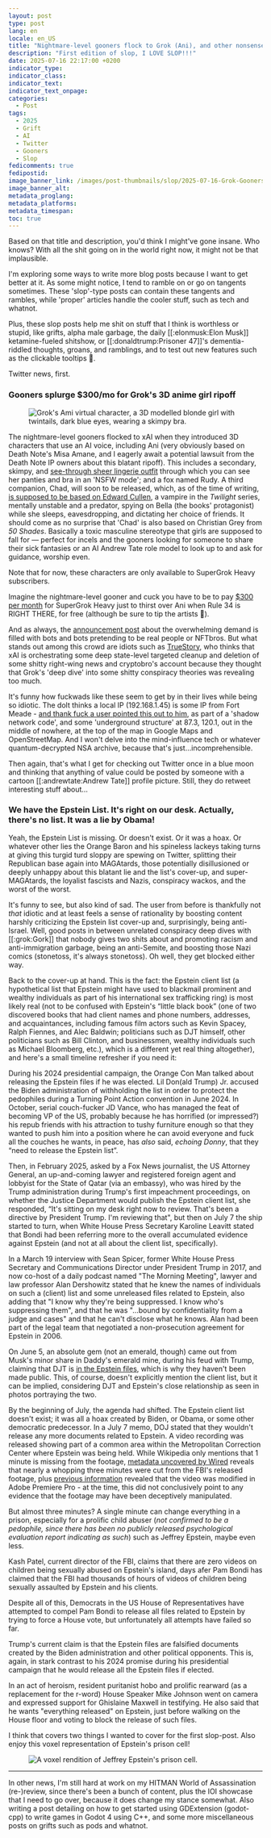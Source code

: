 ```yaml
---
layout: post
type: post
lang: en
locale: en_US
title: "Nightmare-level gooners flock to Grok (Ani), and other nonsense"
description: "First edition of slop, I LOVE SLOP!!!"
date: 2025-07-16 22:17:00 +0200
indicator_type:
indicator_class:
indicator_text:
indicator_text_onpage:
categories:
  - Post
tags:
  - 2025
  - Grift
  - AI
  - Twitter
  - Gooners
  - Slop
fedicomments: true
fedipostid: 
image_banner_link: /images/post-thumbnails/slop/2025-07-16-Grok-Gooners.webp
image_banner_alt: 
metadata_proglang:
metadata_platforms:
metadata_timespan:
toc: true
---
```


Based on that title and description, you'd think I might've gone insane. Who knows? With all the shit going on in the world right now, it might not be that implausible.

I'm exploring some ways to write more blog posts because I want to get better at it. As some might notice, I tend to ramble on or go on tangents sometimes. These 'slop'-type posts can contain these tangents and rambles, while 'proper' articles handle the cooler stuff, such as tech and whatnot.

Plus, these slop posts help me shit on stuff that I think is worthless or stupid, like grifts, alpha male garbage, the daily [[:elonmusk:Elon Musk]] ketamine-fueled shitshow, or [[:donaldtrump:Prisoner 47]]'s dementia-riddled thoughts, groans, and ramblings, and to test out new features such as the clickable tooltips 🙂.

Twitter news, first.

### Gooners splurge $300/mo for Grok's 3D anime girl ripoff

<figure class="image-frame">
  <img class="post-image-size" src="{{ site.baseurl }}/images/post-media/slop/ami-grok.webp" alt="Grok's Ami virtual character, a 3D modelled blonde girl with twintails, dark blue eyes, wearing a skimpy bra." title="Grok's Ami virtual character, a 3D modelled blonde girl with twintails, dark blue eyes, wearing a skimpy bra.">
  <div class="image-frame-buttons">
    <a class="image-frame-button rem1 bold grotesk" href="{{ site.baseurl }}/images/post-media/slop/ami-grok.webp" title="Maximize the image"><i data-lucide="maximize"></i></a>
  </div>
</figure>

The nightmare-level gooners flocked to xAI when they introduced 3D characters that use an AI voice, including Ani (very obviously based on Death Note's Misa Amane, and I eagerly await a potential lawsuit from the Death Note IP owners about this blatant ripoff). This includes a secondary, skimpy, and [see-through sheer lingerie outfit](https://x.com/emcverse/status/1944794387575091428) through which you can see her panties and bra in an 'NSFW mode'; and a fox named Rudy. A third companion, Chad, will soon to be released, which, as of the time of writing, [is supposed to be based on Edward Cullen](https://www.theverge.com/ai-artificial-intelligence/708536/elon-musk-grok-xai-ai-boyfriend), a vampire in the *Twilight* series, mentally unstable and a predator, spying on Bella (the books' protagonist) while she sleeps, eavesdropping, and dictating her choice of friends. It should come as no surprise that 'Chad' is also based on Christian Grey from *50 Shades*. Basically a toxic masculine stereotype that girls are supposed to fall for — perfect for incels and the gooners looking for someone to share their sick fantasies or an AI Andrew Tate role model to look up to and ask for guidance, worship even.

Note that for now, these characters are only available to SuperGrok Heavy subscribers.

Imagine the nightmare-level gooner and cuck you have to be to pay [$300 per month](https://techcrunch.com/2025/07/09/elon-musks-xai-launches-grok-4-alongside-a-300-monthly-subscription/) for SuperGrok Heavy just to thirst over Ani when Rule 34 is RIGHT THERE, for free (although be sure to tip the artists 🩷).

And as always, the [announcement post](https://x.com/xai/status/1945242190864699825) about the overwhelming demand is filled with bots and bots pretending to be real people or NFTbros. But what stands out among this crowd are idiots such as [TrueStory](https://x.com/ChainSm99011166/status/1945276348949209535/), who thinks that xAI is orchestrating some deep state-level targeted cleanup and deletion of some shitty right-wing news and cryptobro's account because they thought that Grok's 'deep dive' into some shitty conspiracy theories was revealing too much.

It's funny how fuckwads like these seem to get by in their lives while being so idiotic. The dolt thinks a local IP (192.168.1.45) is some IP from Fort Meade - [and thank fuck a user pointed this out to him](https://x.com/cheeky_anon/status/1945349582830895519), as part of a 'shadow network code', and some 'underground structure' at 87.3, 120.1, out in the middle of nowhere, at the top of the map in Google Maps and OpenStreetMap. And I won't delve into the mind-influence tech or whatever quantum-decrypted NSA archive, because that's just…incomprehensible.

Then again, that's what I get for checking out Twitter once in a blue moon and thinking that anything of value could be posted by someone with a cartoon [[:andrewtate:Andrew Tate]] profile picture. Still, they do retweet interesting stuff about…

### We have the Epstein List. It's right on our desk. Actually, there's no list. It was a lie by Obama!

Yeah, the Epstein List is missing. Or doesn't exist. Or it was a hoax. Or whatever other lies the Orange Baron and his spineless lackeys taking turns at giving this turgid turd sloppy are spewing on Twitter, splitting their Republican base again into MAGAtards, those potentially disillusioned or deeply unhappy about this blatant lie and the list's cover-up, and super-MAGAtards, the loyalist fascists and Nazis, conspiracy wackos, and the worst of the worst.

It's funny to see, but also kind of sad. The user from before is thankfully not *that* idiotic and at least feels a sense of rationality by boosting content harshly criticizing the Epstein list cover-up and, surprisingly, being anti-Israel. Well, good posts in between unrelated conspiracy deep dives with [[:grok:Gork]] that nobody gives two shits about and promoting racism and anti-immigration garbage, being an anti-Semite, and boosting those Nazi comics (stonetoss, it's always stonetoss). Oh well, they get blocked either way.

Back to the cover-up at hand. This is the fact: the Epstein client list (a hypothetical list that Epstein might have used to blackmail prominent and wealthy individuals as part of his international sex trafficking ring) is most likely real (not to be confused with Epstein's “little black book” (one of two discovered books that had client names and phone numbers, addresses, and acquaintances, including famous film actors such as Kevin Spacey, Ralph Fiennes, and Alec Baldwin; politicians such as DJT himself, other politicians such as Bill Clinton, and businessmen, wealthy individuals such as Michael Bloomberg, etc.), which is a different yet real thing altogether), and here's a small timeline refresher if you need it:

During his 2024 presidential campaign, the Orange Con Man talked about releasing the Epstein files if he was elected. Lil Don(ald Trump) Jr. accused the Biden administration of withholding the list in order to protect the pedophiles during a Turning Point Action convention in June 2024. In October, serial couch-fucker JD Vance, who has managed the feat of becoming VP of the US, probably because he has horrified (or impressed?) his repub friends with his attraction to tushy furniture enough so that they wanted to push him into a position where he can avoid everyone and fuck all the couches he wants, in peace, has *also* said, *echoing Donny*, that they “need to release the Epstein list”.

Then, in February 2025, asked by a Fox News journalist, the US Attorney General, an up-and-coming lawyer and registered foreign agent and lobbyist for the State of Qatar (via an embassy), who was hired by the Trump administration during Trump's first impeachment proceedings, on whether the Justice Department would publish the Epstein client list, she responded, “It's sitting on my desk right now to review. That's been a directive by President Trump. I'm reviewing that", but then on July 7 the ship started to turn, when White House Press Secretary Karoline Leavitt stated that Bondi had been referring more to the overall accumulated evidence against Epstein (and not at all about the client list, specifically).

In a March 19 interview with Sean Spicer, former White House Press Secretary and Communications Director under President Trump in 2017, and now co-host of a daily podcast named "The Morning Meeting", lawyer and law professor Alan Dershowitz stated that he knew the names of individuals on such a (client) list and some unreleased files related to Epstein, also adding that "I know why they're being suppressed. I know who's suppressing them", and that he was "…bound by confidentiality from a judge and cases" and that he can't disclose what he knows. Alan had been part of the legal team that negotiated a non-prosecution agreement for Epstein in 2006.

On June 5, an absolute gem (not an emerald, though) came out from Musk's minor share in Daddy's emerald mine, during his feud with Trump, claiming that DJT is [in the Epstein files](https://web.archive.org/web/20250605191644/https://x.com/elonmusk/status/1930703865801810022), which is why they haven't been made public. This, of course, doesn't explicitly mention the client list, but it can be implied, considering DJT and Epstein's close relationship as seen in photos portraying the two.

By the beginning of July, the agenda had shifted. The Epstein client list doesn't exist; it was all a hoax created by Biden, or Obama, or some other democratic predecessor. In a July 7 memo, DOJ stated that they wouldn't release any more documents related to Epstein. A video recording was released showing part of a common area within the Metropolitan Correction Center where Epstein was being held. While Wikipedia only mentions that 1 minute is missing from the footage, [metadata uncovered by Wired](https://isideload.com/?q=https://www.wired.com/story/the-fbis-jeffrey-epstein-prison-video-had-nearly-3-minutes-cut-out/) reveals that nearly a whopping three minutes were cut from the FBI's released footage, plus [previous information](https://isideload.com/?q=https://www.wired.com/story/metadata-shows-the-dojs-raw-jeffrey-epstein-prison-video-was-likely-modified/) revealed that the video was modified in Adobe Premiere Pro - at the time, this did not conclusively point to any evidence that the footage may have been deceptively manipulated.

But almost three minutes? A single minute can change everything in a prison, especially for a prolific child abuser (*not confirmed to be a pedophile, since there has been no publicly released psychological evaluation report indicating as such*) such as Jeffrey Epstein, maybe even less.

Kash Patel, current director of the FBI, claims that there are zero videos on children being sexually abused on Epstein's island, days afer Pam Bondi has claimed that the FBI had thousands of hours of videos of children being sexually assaulted by Epstein and his clients.

Despite all of this, Democrats in the US House of Representatives have attempted to compel Pam Bondi to release all files related to Epstein by trying to force a House vote, but unfortunately all attempts have failed so far.

Trump's current claim is that the Epstein files are falsified documents created by the Biden administration and other political opponents. This is, again, in stark contrast to his 2024 promise during his presidential campaign that he would release all the Epstein files if elected.

In an act of heroism, resident puritanist hobo and prolific rearward (as a replacement for the r-word) House Speaker Mike Johnson went on camera and expressed support for Ghislaine Maxwell in testifying. He also said that he wants "everything released" on Epstein, just before walking on the House floor and voting to block the release of such files.

I think that covers two things I wanted to cover for the first slop-post. Also enjoy this voxel representation of Epstein's prison cell!

<figure class="image-frame">
  <img class="post-image-size" src="{{ site.baseurl }}/images/post-media/slop/voxel-epsteincell.webp" alt="A voxel rendition of Jeffrey Epstein's prison cell." title="A voxel rendition of Jeffrey Epstein's prison cell.">
  <div class="image-frame-buttons">
    <a class="image-frame-button rem1 bold grotesk" href="{{ site.baseurl }}/images/post-media/slop/voxel-epsteincell.webp" title="Maximize the image"><i data-lucide="maximize"></i></a>
  </div>
</figure>

---

In other news, I'm still hard at work on my HITMAN World of Assassination (re-)review, since there's been a bunch of content, plus the IOI showcase that I need to go over, because it does change my stance somewhat. Also writing a post detailing on how to get started using GDExtension (godot-cpp) to write games in Godot 4 using C++, and some more miscellaneous posts on grifts such as pods and whatnot.
